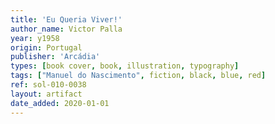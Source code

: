 ```yaml
---
title: 'Eu Queria Viver!'
author_name: Victor Palla
year: y1958
origin: Portugal
publisher: 'Arcádia'
types: [book cover, book, illustration, typography]
tags: ["Manuel do Nascimento", fiction, black, blue, red]
ref: sol-010-0038
layout: artifact
date_added: 2020-01-01
---
```

